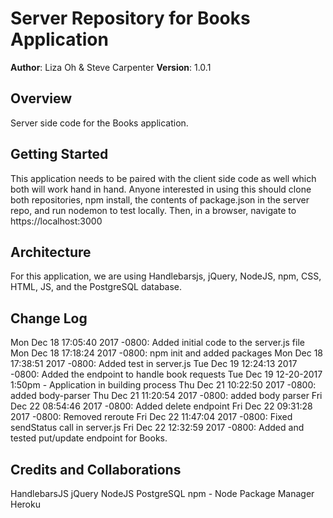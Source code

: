 # Server Repository for Books Application

**Author**: Liza Oh & Steve Carpenter
**Version**: 1.0.1

## Overview
Server side code for the Books application.

## Getting Started
This application needs to be paired with the client side code as well which
both will work hand in hand. Anyone interested in using this should clone both
repositories, npm install, the contents of package.json in the server repo,
and run nodemon to test locally. Then, in a browser, navigate to
https://localhost:3000

## Architecture
For this application, we are using Handlebarsjs, jQuery, NodeJS, npm, CSS,
HTML, JS, and the PostgreSQL database.

## Change Log
Mon Dec 18 17:05:40 2017 -0800: Added initial code to the server.js file
Mon Dec 18 17:18:24 2017 -0800: npm init and added packages
Mon Dec 18 17:38:51 2017 -0800: Added test in server.js
Tue Dec 19 12:24:13 2017 -0800: Added the endpoint to handle book requests
Tue Dec 19 12-20-2017 1:50pm - Application in building process
Thu Dec 21 10:22:50 2017 -0800: added body-parser
Thu Dec 21 11:20:54 2017 -0800: added body parser
Fri Dec 22 08:54:46 2017 -0800: Added delete endpoint
Fri Dec 22 09:31:28 2017 -0800: Removed reroute
Fri Dec 22 11:47:04 2017 -0800: Fixed sendStatus call in server.js
Fri Dec 22 12:32:59 2017 -0800: Added and tested put/update endpoint for Books.

## Credits and Collaborations
HandlebarsJS
jQuery
NodeJS
PostgreSQL
npm - Node Package Manager
Heroku
